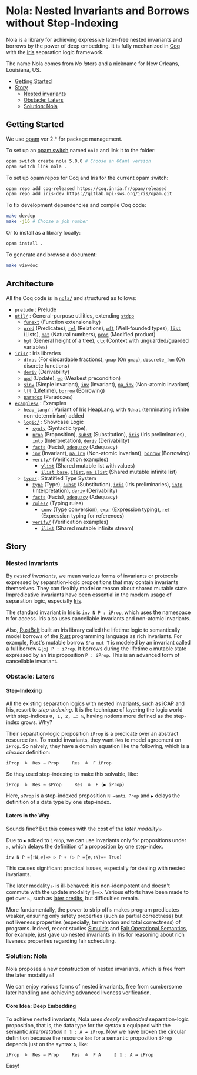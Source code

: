 # Nola: Nested Invariants and Borrows without Step-Indexing

Nola is a library for achieving expressive later-free nested invariants 
and borrows by the power of deep embedding.
It is fully mechanized in [Coq](https://coq.inria.fr/) with the
[Iris](https://iris-project.org/) separation logic framework.

The name Nola comes from *No* *la*ters and a nickname for New Orleans,
Louisiana, US.

- [Getting Started](#getting-started)
- [Story](#story)
  + [Nested invariants](#nested-invariants)
  + [Obstacle: Laters](#obstacle-laters)
  + [Solution: Nola](#solution-nola)

## Getting Started

We use [opam](https://opam.ocaml.org/) ver 2.* for package management.

To set up an [opam switch](https://opam.ocaml.org/doc/man/opam-switch.html)
named `nola` and link it to the folder:
```bash
opam switch create nola 5.0.0 # Choose an OCaml version
opam switch link nola .
```

To set up opam repos for Coq and Iris for the current opam switch:
```bash
opam repo add coq-released https://coq.inria.fr/opam/released
opam repo add iris-dev https://gitlab.mpi-sws.org/iris/opam.git
```

To fix development dependencies and compile Coq code:
```bash
make devdep
make -j16 # Choose a job number
```

Or to install as a library locally:
```bash
opam install .
```

To generate and browse a document:
```bash
make viewdoc
```

## Architecture

All the Coq code is in [`nola/`](nola/) and structured as follows:
- [`prelude`](nola/prelude.v) : Prelude
- [`util/`](nola/util/) : General-purpose utilities,
  extending [`stdpp`](https://gitlab.mpi-sws.org/iris/stdpp)
  + [`funext`](nola/util/funext.v) (Function extensionality)
  + [`pred`](nola/util/pred.v) (Predicates),
    [`rel`](nola/util/rel.v) (Relations),
    [`wft`](nola/util/wft.v) (Well-founded types),
    [`list`](nola/util/list.v) (Lists),
    [`nat`](nola/util/nat.v) (Natural numbers),
    [`prod`](nola/util/prod.v) (Modified product)
  + [`hgt`](nola/util/hgt.v) (General height of a tree),
    [`ctx`](nola/util/ctx.v) (Context with unguarded/guarded variables)
- [`iris/`](nola/iris) : Iris libraries
  + [`dfrac`](nola/iris/dfrac.v) (For discardable fractions),
    [`gmap`](nola/iris/gmap.v) (On `gmap`),
    [`discrete_fun`](nola/iris/discrete_fun.v) (On discrete functions)
  + [`deriv`](nola/iris/deriv.v) (Derivability)
  + [`upd`](nola/iris/upd.v) (Update),
    [`wp`](nola/iris/wp.v) (Weakest precondition)
  + [`sinv`](nola/iris/sinv.v) (Simple invariant),
    [`inv`](nola/iris/inv.v) (Invariant),
    [`na_inv`](nola/iris/na_inv.v) (Non-atomic invariant)
  + [`lft`](nola/iris/lft.v) (Lifetime),
    [`borrow`](nola/iris/borrow.v) (Borrowing)
  + [`paradox`](nola/iris/paradox.v) (Paradoxes)
- [`examples/`](nola/examples/) : Examples
  + [`heap_lang/`](nola/examples/heap_lang/) : Variant of Iris HeapLang,
    with `Ndnat` (terminating infinite non-determinism) added
  + [`logic/`](nola/examples/logic/) : Showcase Logic
    * [`synty`](nola/examples/logic/synty.v) (Syntactic type),
    * [`prop`](nola/examples/logic/prop.v) (Proposition),
      [`subst`](nola/examples/logic/subst.v) (Substitution),
      [`iris`](nola/examples/logic/iris.v) (Iris preliminaries),
      [`intp`](nola/examples/logic/intp.v) (Interpretation),
      [`deriv`](nola/examples/logic/deriv.v) (Derivability)
    * [`facts`](nola/examples/logic/facts.v) (Facts),
      [`adequacy`](nola/examples/logic/adequacy.v) (Adequacy)
    * [`inv`](nola/examples/logic/inv.v) (Invariant),
      [`na_inv`](nola/examples/logic/na_inv.v) (Non-atomic invariant),
      [`borrow`](nola/examples/logic/borrow.v) (Borrowing)
    * [`verify/`](nola/examples/logic/verify/) (Verification examples)
      - [`vlist`](nola/examples/logic/verify/vlist.v) 
          (Shared mutable list with values)
      - [`ilist_base`](nola/examples/logic/verify/ilist_base.v),
        [`ilist`](nola/examples/logic/verify/ilist.v),
        [`na_ilist`](nola/examples/logic/verify/ilist.v)
        (Shared mutable infinite list)
  + [`type/`](nola/examples/type/) : Stratified Type System
    * [`type`](nola/examples/type/type.v) (Type),
      [`subst`](nola/examples/type/subst.v) (Substitution),
      [`iris`](nola/examples/type/iris.v) (Iris preliminaries),
      [`intp`](nola/examples/type/intp.v) (Interpretation),
      [`deriv`](nola/examples/type/deriv.v) (Derivability)
    * [`facts`](nola/examples/type/facts.v) (Facts),
      [`adequacy`](nola/examples/type/adequacy.v) (Adequacy)
    * [`rules/`](nola/examples/type/rules/) (Typing rules)
      - [`conv`](nola/examples/type/rules/conv.v) (Type conversion),
        [`expr`](nola/examples/type/rules/expr.v) (Expression typing),
        [`ref`](nola/examples/type/rules/ref.v) (Expression typing for
          references)
    * [`verify/`](nola/examples/type/verify/) (Verification examples)
      - [`ilist`](nola/examples/type/verify/ilist.v)
        (Shared mutable infinite stream)

## Story

### Nested Invariants

By *nested invariants*, we mean various forms of invariants or
protocols expressed by separation-logic propositions that may contain invariants
themselves.
They can flexibly model or reason about shared mutable state.
Impredicative invariants have been essential in the modern usage of separation
logic, especially [Iris](https://iris-project.org/).

The standard invariant in Iris is `inv N P : iProp`,
which uses the namespace `N` for access.
Iris also uses cancellable invariants and non-atomic invariants.

Also, [RustBelt](https://plv.mpi-sws.org/rustbelt/popl18/) built an Iris library
called the lifetime logic to semantically model borrows of the
[Rust](https://www.rust-lang.org/) programming language as rich invariants.
For example, Rust's mutable borrow `&'a mut T` is modeled by an invariant called
a full borrow `&{α} P : iProp`.
It borrows during the lifetime `α` mutable state expressed by an Iris
proposition `P : iProp`.
This is an advanced form of cancellable invariant.

### Obstacle: Laters

#### Step-Indexing

All the existing separation logics with nested invariants,
such as [iCAP](https://www.cs.au.dk/~birke/papers/icap-conf.pdf) and Iris,
resort to *step-indexing*.
It is the technique of layering the logic world with step-indices
`0, 1, 2, …: ℕ`, having notions more defined as the step-index grows.
Why?

Their separation-logic proposition `iProp` is a predicate over an abstract
resource `Res`.
To model invariants, they want `Res` to model agreement on `iProp`.
So naively, they have a domain equation like the following,
which is a *circular* definition:
```
iProp  ≜  Res → Prop     Res  ≜  F iProp
```
So they used step-indexing to make this solvable, like:
```
iProp  ≜  Res → sProp     Res  ≜  F (▶ iProp)
```
Here, `sProp` is a step-indexed proposition `ℕ →anti Prop`
and `▶` delays the definition of a data type by one step-index.

#### Laters in the Way

Sounds fine? But this comes with the cost of the *later modality* `▷`.

Due to `▶` added to `iProp`, we can use invariants only for propositions under
`▷`, which delays the definition of a proposition by one step-index.
```
inv N P ={↑N,∅}=> ▷ P ∗ (▷ P ={∅,↑N}=∗ True)
```
This causes significant practical issues, especially for dealing with nested
invariants.

The later modality `▷` is ill-behaved: it is non-idempotent and doesn't commute
with the update modality `|==>`.
Various efforts have been made to get over `▷`, such as
[later credits](https://plv.mpi-sws.org/later-credits/), but difficulties
remain.

More fundamentally, the power to strip off `▷` makes program predicates weaker,
ensuring only safety properties (such as partial correctness) but not liveness
properties (especially, termination and total correctness) of programs.
Indeed, recent studies
[Simuliris](https://dl.acm.org/doi/pdf/10.1145/3498689) and
[Fair Operational Semantics](https://dl.acm.org/doi/pdf/10.1145/3591253),
for example, just gave up nested invariants in Iris for reasoning about
rich liveness properties regarding fair scheduling.

### Solution: Nola

Nola proposes a new construction of nested invariants,
which is free from the later modality `▷`!

We can enjoy various forms of nested invariants, free from cumbersome
later handling and achieving advanced liveness verification.

#### Core Idea: Deep Embedding

To achieve nested invariants, Nola uses *deeply embedded*
separation-logic proposition, that is, the data type for the *syntax* `A`
equipped with the semantic *interpretation* `⟦ ⟧ : A → iProp`.
Now we have broken the circular definition because the resource `Res` for a
semantic proposition `iProp` depends just on the syntax `A`, like:
```
iProp  ≜  Res → Prop     Res  ≜  F A     ⟦ ⟧ : A → iProp
```
Easy!
